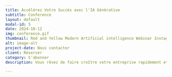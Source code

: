```yaml
---
title: Accélérez Votre Succès avec l'IA Générative
subtitle: Conference
layout: default
modal-id: 5
date: 2024-10-12
img: conference.gif
thumbnail: Red and Yellow Modern Artificial intelligence Webinar Instagram Post.gif
alt: image-alt
project-date: Nous contacter
client: Réserver
category: S'abonner
description: Vous rêvez de faire croître votre entreprise rapidement et efficacement ? Cette conférence vous offre les clés pour y parvenir avec l'IA générative. Créez un plan d'affaires en quelques minutes, obtenez des financements plus rapidement, et découvrez les astuces pour maximiser votre levée de fonds. Apprenez à déléguer et automatiser pour gagner en productivité, et préparez votre entreprise à une acquisition réussie. Attirez les investisseurs au moment parfait et éliminez les angles morts de votre stratégie d’entreprise. Votre croissance n’attend plus !

---
```

